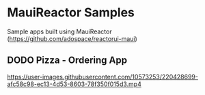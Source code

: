 # MauiReactor Samples
Sample apps built using MauiReactor (https://github.com/adospace/reactorui-maui)

## DODO Pizza - Ordering App


https://user-images.githubusercontent.com/10573253/220428699-afc58c98-ec13-4d53-8603-78f350f015d3.mp4

